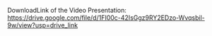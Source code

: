 DownloadLink of the Video Presentation: https://drive.google.com/file/d/1FI00c-42IsGgz9RY2EDzo-Wvqsbil-9w/view?usp=drive_link
